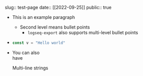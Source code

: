 slug:: test-page
date:: [[2022-09-25]]
public:: true

- This is an example paragraph
	- Second level means bullet points
		- `logseq-export` also supports multi-level bullet points
- ```ts
  const v = "Hello world"
  ```
- You can
  also  
  have  
  
  Multi-line strings